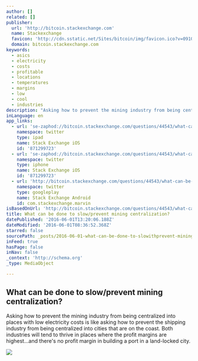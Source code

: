 ```yaml
---
author: []
related: []
publisher:
  url: 'http://bitcoin.stackexchange.com'
  name: Stackexchange
  favicon: 'http://cdn.sstatic.net/Sites/bitcoin/img/favicon.ico?v=0910168c5c65'
  domain: bitcoin.stackexchange.com
keywords:
  - asics
  - electricity
  - costs
  - profitable
  - locations
  - temperatures
  - margins
  - low
  - cool
  - industries
description: "Asking how to prevent the mining industry from being centralized into places with low electricity costs is like asking how to prevent the shipping industry from being centralized into cities that are on the coast. Both industries will tend to thrive in places where the profit margins are highest...and there's no profit margin in building a port in a land-locked city."
inLanguage: en
app_links:
  - url: 'se-zaphod://bitcoin.stackexchange.com/questions/44543/what-can-be-done-to-slow-prevent-mining-centralization'
    namespace: twitter
    type: ipad
    name: Stack Exchange iOS
    id: '871299723'
  - url: 'se-zaphod://bitcoin.stackexchange.com/questions/44543/what-can-be-done-to-slow-prevent-mining-centralization'
    namespace: twitter
    type: iphone
    name: Stack Exchange iOS
    id: '871299723'
  - url: 'http://bitcoin.stackexchange.com/questions/44543/what-can-be-done-to-slow-prevent-mining-centralization'
    namespace: twitter
    type: googleplay
    name: Stack Exchange Android
    id: com.stackexchange.marvin
isBasedOnUrl: 'http://bitcoin.stackexchange.com/questions/44543/what-can-be-done-to-slow-prevent-mining-centralization'
title: What can be done to slow/prevent mining centralization?
datePublished: '2016-06-01T13:20:06.188Z'
dateModified: '2016-06-01T08:36:52.368Z'
starred: false
sourcePath: _posts/2016-06-01-what-can-be-done-to-slowithprevent-mining-centralization.md
inFeed: true
hasPage: false
inNav: false
_context: 'http://schema.org'
_type: MediaObject

---
```

<article style=""><h1>What can be done to slow/prevent mining centralization?</h1><p>Asking how to prevent the mining industry from being centralized into places with low electricity costs is like asking how to prevent the shipping industry from being centralized into cities that are on the coast. Both industries will tend to thrive in places where the profit margins are highest...and there's no profit margin in building a port in a land-locked city.</p><img src="http://cdn.sstatic.net/Sites/bitcoin/img/apple-touch-icon.png?v=a43e5a337e6b&amp;a" /></article>